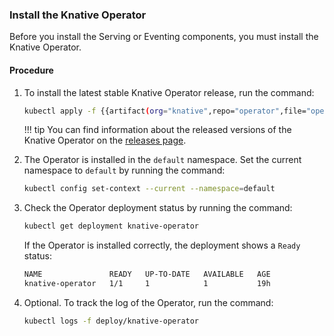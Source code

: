 <!-- Snippet used in the following topics:
- docs/serving/install/README.md
- docs/eventing/install/README.md
-->
### Install the Knative Operator

Before you install the Serving or Eventing components, you must install the Knative Operator.

<h4>Procedure</h4>

1. To install the latest stable Knative Operator release, run the command:

    ```bash
    kubectl apply -f {{artifact(org="knative",repo="operator",file="operator.yaml" )}}
    ```

    !!! tip
        You can find information about the released versions of the Knative Operator on the [releases page](https://github.com/knative/operator/releases).

1. The Operator is installed in the `default` namespace. Set the current namespace to `default` by running the command:

    ```bash
    kubectl config set-context --current --namespace=default
    ```

1. Check the Operator deployment status by running the command:

    ```bash
    kubectl get deployment knative-operator
    ```

    If the Operator is installed correctly, the deployment shows a `Ready` status:

    ```{.bash .no-copy}
    NAME               READY   UP-TO-DATE   AVAILABLE   AGE
    knative-operator   1/1     1            1           19h
    ```

1. Optional. To track the log of the Operator, run the command:

    ```bash
    kubectl logs -f deploy/knative-operator
    ```
